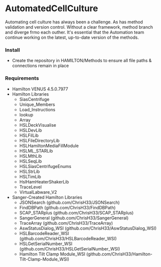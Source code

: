 # AutomatedCellCulture
Automating cell culture has always been a challenge. As has method validation and version control. Without a clear framework, method branch and diverge frmo each outher. It's essential that the Automation team continue working on the latest, up-to-date version of the methods.

### Install
- Create the repository in HAMILTON/Methods to ensure all file paths & connections remain in place

### Requirements
- Hamilton VENUS 4.5.0.7977
- Hamilton Libraries
    - SiasCentrifuge
    - Unique_Members
    - Load_Instructions
    - lookup
    - Array
    - HSLDeckVisualise
    - HSLDevLib
    - HSLFilLib
    - HSLFileDirectoryLib
    - HSLHamiltonMediaFillModule
    - HSLML_STARLib
    - HSLMthLib
    - HSLSeqLib
    - HSLSiasCentrifugeEnums
    - HSLStrLib
    - HSLTimLib
    - HslHamHeaterShakerLib
    - TraceLevel
    - VirtualLabware_V2    
- Sanger-Created Hamilton Libraries
    - JSONSearch (github.com/ChrisH33/JSONSearch)
    - FindDBPath (github.com/ChrisH33/FindDBPath)
    - SCAP_STARplus (github.com/ChrisH33/SCAP_STARplus)
    - SangerGeneral (github.com/ChrisH33/SangerGeneral)
    - TraceArray (github.com/ChrisH33/TraceArray)
    - AswStatusDialog_WSI (github.com/ChrisH33/AswStatusDialog_WSI)
    - HSLBarcodeReader_WSI (github.com/ChrisH33/HSLBarcodeReader_WSI)
    - HSLGetSerialNumber_WSI (github.com/ChrisH33/HSLGetSerialNumber_WSI)
    - Hamilton Tilt Clamp Module_WSI (github.com/ChrisH33/Hamilton-Tilt-Clamp-Module_WSI)
